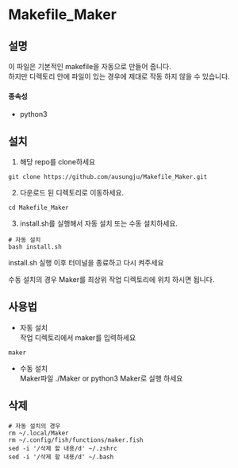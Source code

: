 # Makefile_Maker

## 설명
이 파일은 기본적인 makefile을 자동으로 만들어 줍니다.<br>
하지만 디렉토리 안에 파일이 있는 경우에 제대로 작동 하지 않을 수 있습니다.
#### 종속성
- python3

## 설치
1. 해당 repo를 clone하세요
```
git clone https://github.com/ausungju/Makefile_Maker.git
```
2. 다운로드 된 디렉토리로 이동하세요.
```
cd Makefile_Maker
```
3. install.sh를 실행해서 자동 설치 또는 수동 설치하세요.
```
# 자동 설치
bash install.sh
```
install.sh 실행 이후 터미널을 종료하고 다시 켜주세요

수동 설치의 경우 Maker를 최상위 작업 디렉토리에 위치 하시면 됩니다.

## 사용법
* 자동 설치<br>
작업 디렉토리에서 maker를 입력하세요
```
maker
```

* 수동 설치<br>
Maker파일 ./Maker or python3 Maker로 실행 하세요

## 삭제
```
# 자동 설치의 경우
rm ~/.local/Maker
rm ~/.config/fish/functions/maker.fish
sed -i '/삭제 할 내용/d' ~/.zshrc
sed -i '/삭제 할 내용/d' ~/.bash
```
